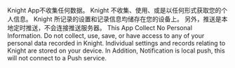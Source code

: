 Knight App不收集任何数据。
Knight 不收集、使用、或是以任何形式获取您的个人信息。
Knight 所记录的设置和记录信息均储存在您的设备上。
另外，推送是本地定时推送，不会连接推送服务器。
This App Collect No Personal Information.
Do not collect, use, save, or have access to any of your personal data recorded in Knight.
Individual settings and records relating to Knight are stored on your device.
In Addition, Notification is local push, this will not connect to a Push service.
